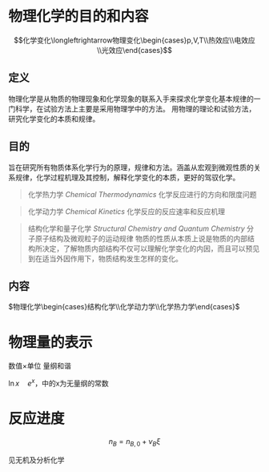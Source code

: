 # 物理化学的目的和内容
$$化学变化\longleftrightarrow物理变化\begin{cases}p,V,T\\热效应\\电效应\\光效应\end{cases}$$

## 定义
物理化学是从物质的物理现象和化学现象的联系入手来探求化学变化基本规律的一门科学，在试验方法上主要是采用物理学中的方法。
用物理的理论和试验方法，研究化学变化的本质和规律。

## 目的
旨在研究所有物质体系化学行为的原理，规律和方法。涵盖从宏观到微观性质的关系规律，化学过程机理及其控制，解释化学变化的本质，更好的驾驭化学。

> 化学热力学 $Chemical\ Thermodynamics$
> 化学反应进行的方向和限度问题


> 化学动力学 $Chemical\ Kinetics$
> 化学反应的反应速率和反应机理

> 结构化学和量子化学 $Structural\ Chemistry\ and\ Quantum\ Chemistry$
> 分子原子结构及微观粒子的运动规律
> 物质的性质从本质上说是物质的内部结构所决定，了解物质内部结构不仅可以理解化学变化的内因，而且可以预见到在适当外因作用下，物质结构发生怎样的变化。

## 内容
$物理化学\begin{cases}结构化学\\化学动力学\\化学热力学\end{cases}$


# 物理量的表示
数值$\times$单位
量纲和谐

$\ln {x}\quad e^x$，中的x为无量纲的常数

# 反应进度
$$n_B=n_{B,0}+\nu_B\xi$$

见无机及分析化学

